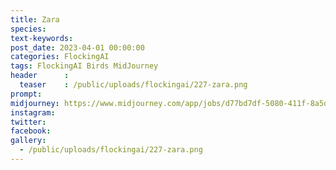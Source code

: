 ```yaml
---
title: Zara
species: 
text-keywords: 
post_date: 2023-04-01 00:00:00
categories: FlockingAI
tags: FlockingAI Birds MidJourney 
header      :
  teaser    : /public/uploads/flockingai/227-zara.png
prompt: 
midjourney: https://www.midjourney.com/app/jobs/d77bd7df-5080-411f-8a5d-ece8faaf5ff6
instagram: 
twitter: 
facebook: 
gallery: 
  - /public/uploads/flockingai/227-zara.png
---
```


